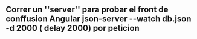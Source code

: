 ## Correr un ''server'' para probar el front de conffusion Angular  json-server --watch db.json -d 2000 ( delay 2000) por peticion
